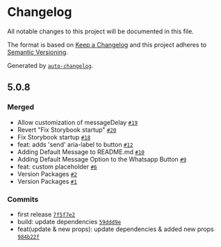 # Changelog

All notable changes to this project will be documented in this file.

The format is based on [Keep a Changelog](https://keepachangelog.com/en/1.0.0/)
and this project adheres to [Semantic Versioning](https://semver.org/spec/v2.0.0.html).

Generated by [`auto-changelog`](https://github.com/CookPete/auto-changelog).

## 5.0.8

### Merged

- Allow customization of messageDelay [`#19`](https://github.com/brunos3d/react-floating-whatsapp/pull/19)
- Revert "Fix Storybook startup" [`#20`](https://github.com/brunos3d/react-floating-whatsapp/pull/20)
- Fix Storybook startup [`#18`](https://github.com/brunos3d/react-floating-whatsapp/pull/18)
- feat: adds 'send' aria-label to button [`#12`](https://github.com/brunos3d/react-floating-whatsapp/pull/12)
- Adding Default Message to README.md [`#10`](https://github.com/brunos3d/react-floating-whatsapp/pull/10)
- Adding Default Message Option to the Whatsapp Button [`#9`](https://github.com/brunos3d/react-floating-whatsapp/pull/9)
- feat: custom placeholder [`#6`](https://github.com/brunos3d/react-floating-whatsapp/pull/6)
- Version Packages [`#2`](https://github.com/brunos3d/react-floating-whatsapp/pull/2)
- Version Packages [`#1`](https://github.com/brunos3d/react-floating-whatsapp/pull/1)

### Commits

- first release [`7f5f7e2`](https://github.com/brunos3d/react-floating-whatsapp/commit/7f5f7e2dc1cadc415301c4daed8fc4cd7edf1067)
- build: update dependencies [`59ddd9e`](https://github.com/brunos3d/react-floating-whatsapp/commit/59ddd9eeb1b1217e3049216c621148717f424d82)
- feat(update & new props): update dependencies & added new props [`984b22f`](https://github.com/brunos3d/react-floating-whatsapp/commit/984b22f7132918c03c1afefb215a02301eb224f6)
